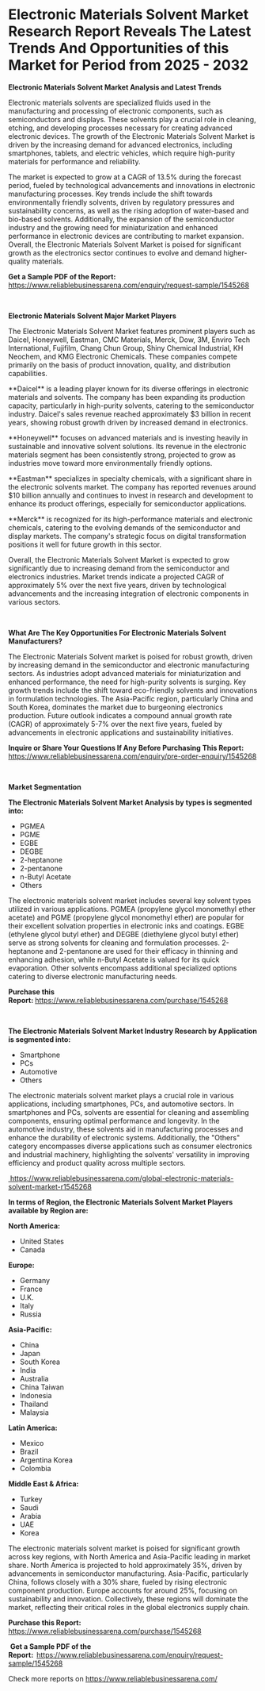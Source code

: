 <p><h1>Electronic Materials Solvent Market Research Report Reveals The Latest Trends And Opportunities of this Market for Period from 2025 - 2032</h1></p><p><strong>Electronic Materials Solvent Market Analysis and Latest Trends</strong></p>
<p><p>Electronic materials solvents are specialized fluids used in the manufacturing and processing of electronic components, such as semiconductors and displays. These solvents play a crucial role in cleaning, etching, and developing processes necessary for creating advanced electronic devices. The growth of the Electronic Materials Solvent Market is driven by the increasing demand for advanced electronics, including smartphones, tablets, and electric vehicles, which require high-purity materials for performance and reliability. </p><p>The market is expected to grow at a CAGR of 13.5% during the forecast period, fueled by technological advancements and innovations in electronic manufacturing processes. Key trends include the shift towards environmentally friendly solvents, driven by regulatory pressures and sustainability concerns, as well as the rising adoption of water-based and bio-based solvents. Additionally, the expansion of the semiconductor industry and the growing need for miniaturization and enhanced performance in electronic devices are contributing to market expansion. Overall, the Electronic Materials Solvent Market is poised for significant growth as the electronics sector continues to evolve and demand higher-quality materials.</p></p>
<p><strong>Get a Sample PDF of the Report:&nbsp;</strong> <a href="https://www.reliablebusinessarena.com/enquiry/request-sample/1545268?utm_campaign=3457&utm_medium=2&utm_source=Github&utm_content=ia&utm_term=02042025&utm_id=electronic-materials-solvent">https://www.reliablebusinessarena.com/enquiry/request-sample/1545268</a></p>
<p>&nbsp;</p>
<p><strong>Electronic Materials Solvent Major Market Players</strong></p>
<p><p>The Electronic Materials Solvent Market features prominent players such as Daicel, Honeywell, Eastman, CMC Materials, Merck, Dow, 3M, Enviro Tech International, Fujifilm, Chang Chun Group, Shiny Chemical Industrial, KH Neochem, and KMG Electronic Chemicals. These companies compete primarily on the basis of product innovation, quality, and distribution capabilities.</p><p>**Daicel** is a leading player known for its diverse offerings in electronic materials and solvents. The company has been expanding its production capacity, particularly in high-purity solvents, catering to the semiconductor industry. Daicel's sales revenue reached approximately $3 billion in recent years, showing robust growth driven by increased demand in electronics.</p><p>**Honeywell** focuses on advanced materials and is investing heavily in sustainable and innovative solvent solutions. Its revenue in the electronic materials segment has been consistently strong, projected to grow as industries move toward more environmentally friendly options.</p><p>**Eastman** specializes in specialty chemicals, with a significant share in the electronic solvents market. The company has reported revenues around $10 billion annually and continues to invest in research and development to enhance its product offerings, especially for semiconductor applications.</p><p>**Merck** is recognized for its high-performance materials and electronic chemicals, catering to the evolving demands of the semiconductor and display markets. The company's strategic focus on digital transformation positions it well for future growth in this sector.</p><p>Overall, the Electronic Materials Solvent Market is expected to grow significantly due to increasing demand from the semiconductor and electronics industries. Market trends indicate a projected CAGR of approximately 5% over the next five years, driven by technological advancements and the increasing integration of electronic components in various sectors.</p></p>
<p>&nbsp;</p>
<p><strong>What Are The Key Opportunities For Electronic Materials Solvent Manufacturers?</strong></p>
<p><p>The Electronic Materials Solvent market is poised for robust growth, driven by increasing demand in the semiconductor and electronic manufacturing sectors. As industries adopt advanced materials for miniaturization and enhanced performance, the need for high-purity solvents is surging. Key growth trends include the shift toward eco-friendly solvents and innovations in formulation technologies. The Asia-Pacific region, particularly China and South Korea, dominates the market due to burgeoning electronics production. Future outlook indicates a compound annual growth rate (CAGR) of approximately 5-7% over the next five years, fueled by advancements in electronic applications and sustainability initiatives.</p></p>
<p><strong>Inquire or Share Your Questions If Any Before Purchasing This Report:</strong> <a href="https://www.reliablebusinessarena.com/enquiry/pre-order-enquiry/1545268?utm_campaign=3457&utm_medium=2&utm_source=Github&utm_content=ia&utm_term=02042025&utm_id=electronic-materials-solvent">https://www.reliablebusinessarena.com/enquiry/pre-order-enquiry/1545268</a></p>
<p>&nbsp;</p>
<p><strong>Market Segmentation</strong></p>
<p><strong>The Electronic Materials Solvent Market Analysis by types is segmented into:</strong></p>
<p><ul><li>PGMEA</li><li>PGME</li><li>EGBE</li><li>DEGBE</li><li>2-heptanone</li><li>2-pentanone</li><li>n-Butyl Acetate</li><li>Others</li></ul></p>
<p><p>The electronic materials solvent market includes several key solvent types utilized in various applications. PGMEA (propylene glycol monomethyl ether acetate) and PGME (propylene glycol monomethyl ether) are popular for their excellent solvation properties in electronic inks and coatings. EGBE (ethylene glycol butyl ether) and DEGBE (diethylene glycol butyl ether) serve as strong solvents for cleaning and formulation processes. 2-heptanone and 2-pentanone are used for their efficacy in thinning and enhancing adhesion, while n-Butyl Acetate is valued for its quick evaporation. Other solvents encompass additional specialized options catering to diverse electronic manufacturing needs.</p></p>
<p><strong>Purchase this Report:&nbsp;</strong><a href="https://www.reliablebusinessarena.com/purchase/1545268?utm_campaign=3457&utm_medium=2&utm_source=Github&utm_content=ia&utm_term=02042025&utm_id=electronic-materials-solvent">https://www.reliablebusinessarena.com/purchase/1545268</a></p>
<p>&nbsp;</p>
<p><strong>The Electronic Materials Solvent Market Industry Research by Application is segmented into:</strong></p>
<p><ul><li>Smartphone</li><li>PCs</li><li>Automotive</li><li>Others</li></ul></p>
<p><p>The electronic materials solvent market plays a crucial role in various applications, including smartphones, PCs, and automotive sectors. In smartphones and PCs, solvents are essential for cleaning and assembling components, ensuring optimal performance and longevity. In the automotive industry, these solvents aid in manufacturing processes and enhance the durability of electronic systems. Additionally, the "Others" category encompasses diverse applications such as consumer electronics and industrial machinery, highlighting the solvents' versatility in improving efficiency and product quality across multiple sectors.</p></p>
<p><a href="https://www.reliablebusinessarena.com/global-electronic-materials-solvent-market-r1545268?utm_campaign=3457&utm_medium=2&utm_source=Github&utm_content=ia&utm_term=02042025&utm_id=electronic-materials-solvent">&nbsp;https://www.reliablebusinessarena.com/global-electronic-materials-solvent-market-r1545268</a></p>
<p><strong>In terms of Region, the Electronic Materials Solvent Market Players available by Region are:</strong></p>
<p>
    <p> <strong> North America: </strong>
        <ul>
            <li>United States</li>
            <li>Canada</li>
        </ul>
        </p> 
    <p> <strong> Europe: </strong>
        <ul>
            <li>Germany</li>
            <li>France</li>
            <li>U.K.</li>
            <li>Italy</li>
            <li>Russia</li>
        </ul>
        </p> 
    <p> <strong> Asia-Pacific: </strong>
        <ul>
            <li>China</li>
            <li>Japan</li>
            <li>South Korea</li>
            <li>India</li>
            <li>Australia</li>
            <li>China Taiwan</li>
            <li>Indonesia</li>
            <li>Thailand</li>
            <li>Malaysia</li>
        </ul>
        </p> 
    <p> <strong> Latin America: </strong>
        <ul>
            <li>Mexico</li>
            <li>Brazil</li>
            <li>Argentina Korea</li>
            <li>Colombia</li>
        </ul>
        </p> 
    <p> <strong> Middle East & Africa: </strong>
        <ul>
            <li>Turkey</li>
            <li>Saudi</li>
            <li>Arabia</li>
            <li>UAE</li>
            <li>Korea</li>
        </ul>
    </p>
    </p>
<p><p>The electronic materials solvent market is poised for significant growth across key regions, with North America and Asia-Pacific leading in market share. North America is projected to hold approximately 35%, driven by advancements in semiconductor manufacturing. Asia-Pacific, particularly China, follows closely with a 30% share, fueled by rising electronic component production. Europe accounts for around 25%, focusing on sustainability and innovation. Collectively, these regions will dominate the market, reflecting their critical roles in the global electronics supply chain.</p></p>
<p><strong>Purchase this Report: </strong><a href="https://www.reliablebusinessarena.com/purchase/1545268?utm_campaign=3457&utm_medium=2&utm_source=Github&utm_content=ia&utm_term=02042025&utm_id=electronic-materials-solvent">https://www.reliablebusinessarena.com/purchase/1545268</a></p>
<p>&nbsp;<strong>Get a Sample PDF of the Report:&nbsp;&nbsp;</strong><a href="https://www.reliablebusinessarena.com/enquiry/request-sample/1545268?utm_campaign=3457&utm_medium=2&utm_source=Github&utm_content=ia&utm_term=02042025&utm_id=electronic-materials-solvent">https://www.reliablebusinessarena.com/enquiry/request-sample/1545268</a></p>
<p><strong></strong></p>
<p>Check more reports on <a href="https://www.reliablebusinessarena.com/?utm_campaign=3457&utm_medium=2&utm_source=Github&utm_content=ia&utm_term=02042025&utm_id=electronic-materials-solvent">https://www.reliablebusinessarena.com/</a></p>